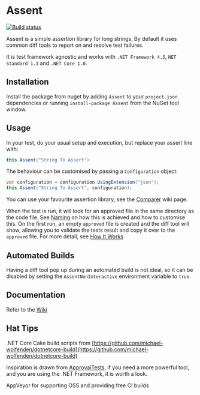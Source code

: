 # Assent

[![Build status](https://ci.appveyor.com/api/projects/status/dnnn06mquuudqpkm/branch/master?svg=true)](https://ci.appveyor.com/project/droyad/assent/branch/master)

Assent is a simple assertion library for long strings. By default it 
uses common diff tools to report on and resolve test failures.

It is test framework agnostic and works with `.NET Framework 4.5`, 
`NET Standard 1.3` and `.NET Core 1.0`.

## Installation
Install the package from nuget by adding `Assent` to your `project.json` dependencies
or running `install-package Assent` from the NuGet tool window.

## Usage
In your test, do your usual setup and execution, but replace your assert
line with:

```c#
this.Assent("String To Assert")
```

The behaviour can be customised by passing a `Configuration` object:
```c#
var configuration = configuration.UsingExtension("json");
this.Assent("String To Assert", configuration);
```

You can use your favourite assertion library, see the [Comparer](https://github.com/droyad/Assent/wiki/Comparison) wiki page.

When the test is run, it will look for an approved file in the same directory as the code file. See [Naming](https://github.com/droyad/Assent/wiki/Naming) on how this is achieved and how to customise this. On the first run, an empty `approved` file is created and the diff tool will show, allowing you to validate the tests result and copy it over to the `approved` file. For more detail, see [How It Works](https://github.com/droyad/Assent/wiki/How-It-Works)

## Automated Builds
Having a diff tool pop up during an automated build is not ideal, so it can be disabled by setting the `AssentNonInteractive` environment variable to `true`.

## Documentation
Refer to the [Wiki](https://github.com/droyad/Assent/wiki)

## Hat Tips
.NET Core Cake build scripts from [https://github.com/michael-wolfenden/dotnetcore-build](https://github.com/michael-wolfenden/dotnetcore-build)

Inspiration is drawn from [ApprovalTests](https://github.com/approvals/ApprovalTests.Net), 
if you need a more powerful tool, and you are using the .NET Framework, it is worth a look.

AppVeyor for supporting OSS and providing free CI builds
